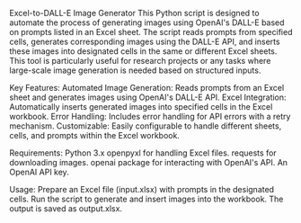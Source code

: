 Excel-to-DALL-E Image Generator
This Python script is designed to automate the process of generating images using OpenAI's DALL-E based on prompts listed in an Excel sheet. The script reads prompts from specified cells, generates corresponding images using the DALL-E API, and inserts these images into designated cells in the same or different Excel sheets. This tool is particularly useful for research projects or any tasks where large-scale image generation is needed based on structured inputs.

Key Features:
Automated Image Generation: Reads prompts from an Excel sheet and generates images using OpenAI's DALL-E API.
Excel Integration: Automatically inserts generated images into specified cells in the Excel workbook.
Error Handling: Includes error handling for API errors with a retry mechanism.
Customizable: Easily configurable to handle different sheets, cells, and prompts within the Excel workbook.

Requirements:
Python 3.x
openpyxl for handling Excel files.
requests for downloading images.
openai package for interacting with OpenAI's API.
An OpenAI API key.

Usage:
Prepare an Excel file (input.xlsx) with prompts in the designated cells.
Run the script to generate and insert images into the workbook.
The output is saved as output.xlsx.
